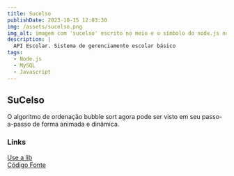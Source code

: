 ```yaml
---
title: Sucelso
publishDate: 2023-10-15 12:03:30
img: /assets/sucelso.png
img_alt: imagem com 'sucelso' escrito no meio e o símbolo do node.js no lado inferior direito da escrita.
description: |
  API Escolar. Sistema de gerenciamento escolar básico
tags:
  - Node.js
  - MySQL
  - Javascript
---
```


## SuCelso

O algoritmo de ordenação bubble sort agora pode ser visto em seu passo-a-passo de forma animada e dinâmica.

### Links

<a href="https://www.npmjs.com/package/q-coder" target="_blank">Use a lib</a>
<br>
<a href="https://github.com/marcelldac/sucelso-api" target="_blank">Código Fonte</a>
